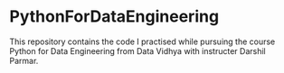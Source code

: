 # PythonForDataEngineering
This repository contains the code I practised while pursuing the course Python for Data Engineering from Data Vidhya with instructer Darshil Parmar.
